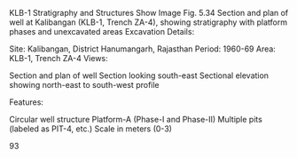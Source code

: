 KLB-1 Stratigraphy and Structures
Show Image
Fig. 5.34 Section and plan of well at Kalibangan (KLB-1, Trench ZA-4), showing stratigraphy with platform phases and unexcavated areas
Excavation Details:

Site: Kalibangan, District Hanumangarh, Rajasthan
Period: 1960-69
Area: KLB-1, Trench ZA-4
Views:

Section and plan of well
Section looking south-east
Sectional elevation showing north-east to south-west profile


Features:

Circular well structure
Platform-A (Phase-I and Phase-II)
Multiple pits (labeled as PIT-4, etc.)
Scale in meters (0-3)




93